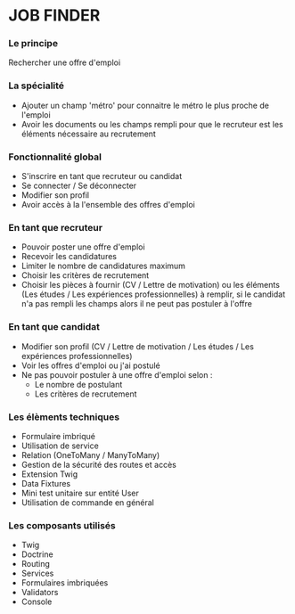 # JOB FINDER

### Le principe
Rechercher une offre d'emploi

### La spécialité
- Ajouter un champ 'métro' pour connaitre le métro le plus proche de l'emploi
- Avoir les documents ou les champs rempli pour que le recruteur est les éléments nécessaire au recrutement

### Fonctionnalité global
- S'inscrire en tant que recruteur ou candidat
- Se connecter / Se déconnecter
- Modifier son profil
- Avoir accès à la l'ensemble des offres d'emploi

### En tant que recruteur
- Pouvoir poster une offre d'emploi
- Recevoir les candidatures
- Limiter le nombre de candidatures maximum
- Choisir les critères de recrutement
- Choisir les pièces à fournir (CV / Lettre de motivation) ou les éléments (Les études / Les expériences professionnelles) à remplir, si le candidat n'a pas rempli les champs alors il ne peut pas postuler à l'offre

### En tant que candidat
- Modifier son profil (CV / Lettre de motivation / Les études / Les expériences professionnelles)
- Voir les offres d'emploi ou j'ai postulé
- Ne pas pouvoir postuler à une offre d'emploi selon :
  - Le nombre de postulant
  - Les critères de recrutement

### Les élèments techniques
- Formulaire imbriqué
- Utilisation de service
- Relation (OneToMany / ManyToMany)
- Gestion de la sécurité des routes et accès
- Extension Twig
- Data Fixtures
- Mini test unitaire sur entité User
- Utilisation de commande en général

### Les composants utilisés
- Twig
- Doctrine
- Routing
- Services
- Formulaires imbriquées
- Validators
- Console
